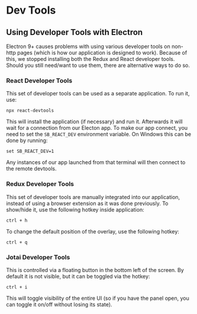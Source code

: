 # Dev Tools

## Using Developer Tools with Electron

Electron 9+ causes problems with using various developer tools on non-http pages (which is how our
application is designed to work). Because of this, we stopped installing both the Redux and React
developer tools. Should you still need/want to use them, there are alternative ways to do so.

### React Developer Tools

This set of developer tools can be used as a separate application. To run it, use:

```
npx react-devtools
```

This will install the application (if necessary) and run it. Afterwards it will wait for a
connection from our Electon app. To make our app connect, you need to set the `SB_REACT_DEV`
environment variable. On Windows this can be done by running:

```
set SB_REACT_DEV=1
```

Any instances of our app launched from that terminal will then connect to the remote devtools.

### Redux Developer Tools

This set of developer tools are manually integrated into our application, instead of using a browser
extension as it was done previously. To show/hide it, use the following hotkey inside application:

```
ctrl + h
```

To change the default position of the overlay, use the following hotkey:

```
ctrl + q
```

### Jotai Developer Tools

This is controlled via a floating button in the bottom left of the screen. By default it is not
visible, but it can be toggled via the hotkey:

```
ctrl + i
```

This will toggle visibility of the entire UI (so if you have the panel open, you can toggle it
on/off without losing its state).

